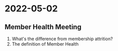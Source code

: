 # 2022-05-02

## Member Health Meeting
1. What's the difference from membership attrition?
2. The definition of Member Health
